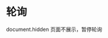 <script>
import polling from './polling.vue'

export default {
  components: {
    polling
  }
}
</script>


# 轮询

document.hidden 页面不展示，暂停轮询
<polling />